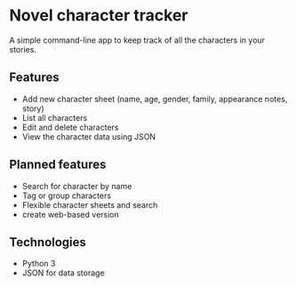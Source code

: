 # Novel character tracker

A simple command-line app to keep track of all the characters in your stories.

## Features

- Add new character sheet (name, age, gender, family, appearance notes, story)
- List all characters
- Edit and delete characters
- View the character data using JSON

## Planned features

- Search for character by name
- Tag or group characters
- Flexible character sheets and search
- create web-based version

## Technologies

- Python 3
- JSON for data storage